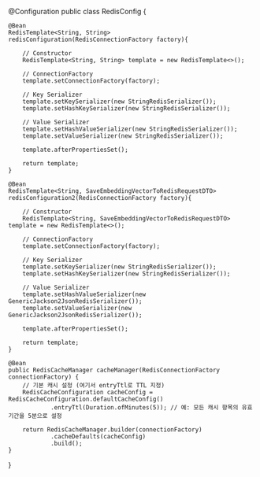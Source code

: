 @Configuration
public class RedisConfig {

    @Bean
    RedisTemplate<String, String> redisConfiguration(RedisConnectionFactory factory){

        // Constructor
        RedisTemplate<String, String> template = new RedisTemplate<>();

        // ConnectionFactory
        template.setConnectionFactory(factory);

        // Key Serializer
        template.setKeySerializer(new StringRedisSerializer());
        template.setHashKeySerializer(new StringRedisSerializer());

        // Value Serializer
        template.setHashValueSerializer(new StringRedisSerializer());
        template.setValueSerializer(new StringRedisSerializer());

        template.afterPropertiesSet();

        return template;
    }

    @Bean
    RedisTemplate<String, SaveEmbeddingVectorToRedisRequestDTO> redisConfiguration2(RedisConnectionFactory factory){

        // Constructor
        RedisTemplate<String, SaveEmbeddingVectorToRedisRequestDTO> template = new RedisTemplate<>();

        // ConnectionFactory
        template.setConnectionFactory(factory);

        // Key Serializer
        template.setKeySerializer(new StringRedisSerializer());
        template.setHashKeySerializer(new StringRedisSerializer());

        // Value Serializer
        template.setHashValueSerializer(new GenericJackson2JsonRedisSerializer());
        template.setValueSerializer(new GenericJackson2JsonRedisSerializer());

        template.afterPropertiesSet();

        return template;
    }

    @Bean
    public RedisCacheManager cacheManager(RedisConnectionFactory connectionFactory) {
        // 기본 캐시 설정 (여기서 entryTtl로 TTL 지정)
        RedisCacheConfiguration cacheConfig = RedisCacheConfiguration.defaultCacheConfig()
                .entryTtl(Duration.ofMinutes(5)); // 예: 모든 캐시 항목의 유효기간을 5분으로 설정

        return RedisCacheManager.builder(connectionFactory)
                .cacheDefaults(cacheConfig)
                .build();
    }

}
